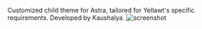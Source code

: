 Customized child theme for Astra, tailored for Yellawt's specific requirements. Developed by Kaushalya.
![screenshot](https://github.com/user-attachments/assets/b31bc64b-b693-4c12-b79e-012adf37af91) 


 
